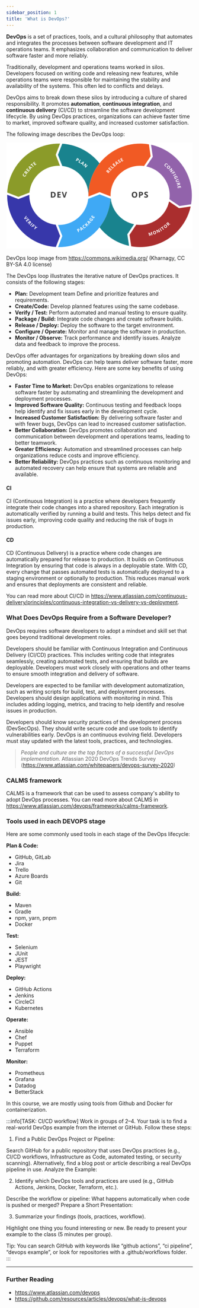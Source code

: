 ```yaml
---
sidebar_position: 1
title: 'What is DevOps?'
---
```

**DevOps** is a set of practices, tools, and a cultural philosophy that automates and integrates the processes between software development and IT operations teams. It emphasizes collaboration and communication to deliver software faster and more reliably.

Traditionally, development and operations teams worked in silos. Developers focused on writing code and releasing new features, while operations teams were responsible for maintaining the stability and availability of the systems. This often led to conflicts and delays.

DevOps aims to break down these silos by introducing a culture of shared responsibility. It promotes **automation**, **continuous integration**, and **continuous delivery** (CI/CD) to streamline the software development lifecycle. By using DevOps practices, organizations can achieve faster time to market, improved software quality, and increased customer satisfaction.

The following image describes the DevOps loop:

![DevOps loop](./img/devops_loop.png)

DevOps loop image from https://commons.wikimedia.org/ (Kharnagy, CC BY-SA 4.0 license)

The DevOps loop illustrates the iterative nature of DevOps practices. It consists of the following stages:

*   **Plan:** Development team Define and prioritize features and requirements.
*   **Create/Code:** Develop planned features using the same codebase.
*   **Verify / Test:** Perform automated and manual testing to ensure quality.
*   **Package / Build:** Integrate code changes and create software builds.
*   **Release / Deploy:** Deploy the software to the target environment.
*   **Configure / Operate:** Monitor and manage the software in production.
*   **Monitor / Observe:** Track performance and identify issues. Analyze data and feedback to improve the process.

DevOps offer advantages for organizations by breaking down silos and promoting automation. DevOps can help teams deliver software faster, more reliably, and with greater efficiency. Here are some key benefits of using DevOps:

*   **Faster Time to Market:** DevOps enables organizations to release software faster by automating and streamlining the development and deployment processes.
*   **Improved Software Quality:** Continuous testing and feedback loops help identify and fix issues early in the development cycle.
*   **Increased Customer Satisfaction:** By delivering software faster and with fewer bugs, DevOps can lead to increased customer satisfaction.
*   **Better Collaboration:** DevOps promotes collaboration and communication between development and operations teams, leading to better teamwork.
*   **Greater Efficiency:** Automation and streamlined processes can help organizations reduce costs and improve efficiency.
*   **Better Reliability:** DevOps practices such as continuous monitoring and automated recovery can help ensure that systems are reliable and available.

#### CI
CI (Continuous Integration) is a practice where developers frequently integrate their code changes into a shared repository. Each integration is automatically verified by running a build and tests. This helps detect and fix issues early, improving code quality and reducing the risk of bugs in production.

#### CD
CD (Continuous Delivery) is a practice where code changes are automatically prepared for release to production. It builds on Continuous Integration by ensuring that code is always in a deployable state. With CD, every change that passes automated tests is automatically deployed to a staging environment or optionally to production. This reduces manual work and ensures that deployments are consistent and reliable.

You can read more about CI/CD in https://www.atlassian.com/continuous-delivery/principles/continuous-integration-vs-delivery-vs-deployment.

### What Does DevOps Require from a Software Developer?
DevOps requires software developers to adopt a mindset and skill set that goes beyond traditional development roles. 

Developers should be familiar with Continuous Integration and Continuous Delivery (CI/CD) practices. This includes writing code that integrates seamlessly, creating automated tests, and ensuring that builds are deployable.  Developers must work closely with operations and other teams to ensure smooth integration and delivery of software.

Developers are expected to be familiar with development automatization, such as writing scripts for build, test, and deployment processes. Developers should design applications with monitoring in mind. This includes adding logging, metrics, and tracing to help identify and resolve issues in production.

Developers should know security practices of the development process (DevSecOps). They should write secure code and use tools to identify vulnerabilities early. DevOps is an continuous evolving field. Developers must stay updated with the latest tools, practices, and technologies.

> *People and culture are the top factors of a successful DevOps implementation.*
> Atlassian 2020 DevOps Trends Survey (https://www.atlassian.com/whitepapers/devops-survey-2020)

### CALMS framework

CALMS is a framework that can be used to assess company's ability to adopt DevOps processes. You can read more about CALMS in https://www.atlassian.com/devops/frameworks/calms-framework.

### Tools used in each DEVOPS stage
Here are some commonly used tools in each stage of the DevOps lifecycle:

**Plan & Code:**
  - GitHub, GitLab
  - Jira
  - Trello
  - Azure Boards
  - Git
 
**Build:**
  - Maven
  - Gradle
  - npm, yarn, pnpm
  - Docker

**Test:**
  - Selenium
  - JUnit
  - JEST
  - Playwright

**Deploy:**
  - GitHub Actions
  - Jenkins
  - CircleCI
  - Kubernetes

**Operate:**
  - Ansible
  - Chef
  - Puppet
  - Terraform

**Monitor:**
  - Prometheus
  - Grafana
  - Datadog
  - BetterStack

In this course, we are mostly using tools from Github and Docker for containerization.

:::info[TASK: CI/CD workflow]
Work in groups of 2–4. Your task is to find a real-world DevOps example from the internet or GitHub. Follow these steps:

1. Find a Public DevOps Project or Pipeline:

Search GitHub for a public repository that uses DevOps practices (e.g., CI/CD workflows, Infrastructure as Code, automated testing, or security scanning).
Alternatively, find a blog post or article describing a real DevOps pipeline in use.
Analyze the Example:

2. Identify which DevOps tools and practices are used (e.g., GitHub Actions, Jenkins, Docker, Terraform, etc.).

Describe the workflow or pipeline: What happens automatically when code is pushed or merged?
Prepare a Short Presentation:

3. Summarize your findings (tools, practices, workflow).

Highlight one thing you found interesting or new.
Be ready to present your example to the class (5 minutes per group).

Tip: You can search GitHub with keywords like “github actions”, “ci pipeline”, “devops example”, or look for repositories with a .github/workflows folder.
:::

---
### Further Reading
- https://www.atlassian.com/devops
- https://github.com/resources/articles/devops/what-is-devops